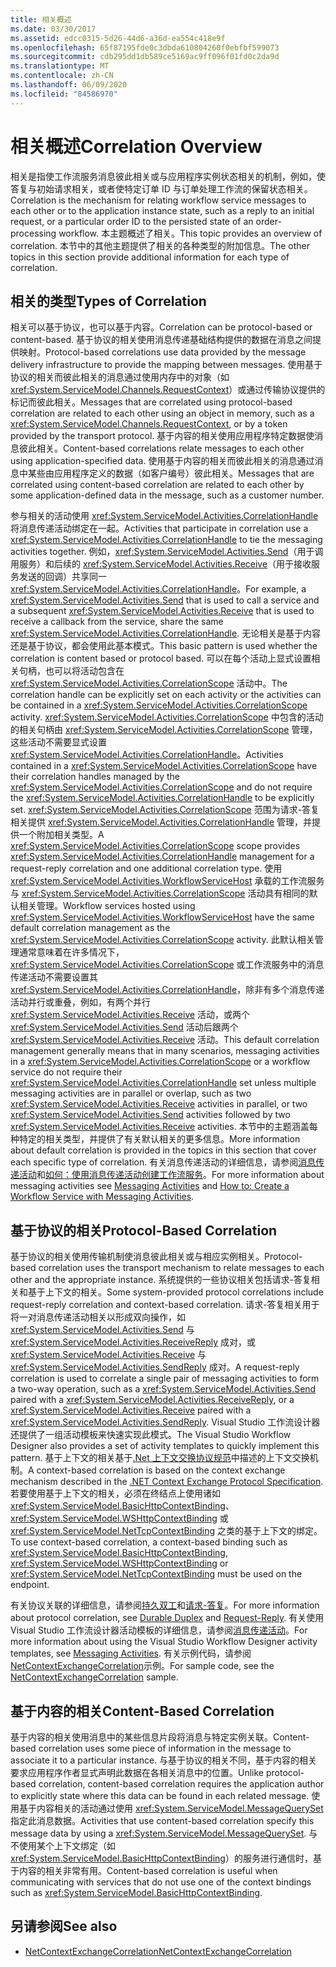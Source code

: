 ```yaml
---
title: 相关概述
ms.date: 03/30/2017
ms.assetid: edcc0315-5d26-44d6-a36d-ea554c418e9f
ms.openlocfilehash: 65f87195fde0c3dbda610804260f0ebfbf599073
ms.sourcegitcommit: cdb295dd1db589ce5169ac9ff096f01fd0c2da9d
ms.translationtype: MT
ms.contentlocale: zh-CN
ms.lasthandoff: 06/09/2020
ms.locfileid: "84586970"
---
```

# <a name="correlation-overview"></a><span data-ttu-id="2c0d3-102">相关概述</span><span class="sxs-lookup"><span data-stu-id="2c0d3-102">Correlation Overview</span></span>
<span data-ttu-id="2c0d3-103">相关是指使工作流服务消息彼此相关或与应用程序实例状态相关的机制，例如，使答复与初始请求相关，或者使特定订单 ID 与订单处理工作流的保留状态相关。</span><span class="sxs-lookup"><span data-stu-id="2c0d3-103">Correlation is the mechanism for relating workflow service messages to each other or to the application instance state, such as a reply to an initial request, or a particular order ID to the persisted state of an order-processing workflow.</span></span> <span data-ttu-id="2c0d3-104">本主题概述了相关。</span><span class="sxs-lookup"><span data-stu-id="2c0d3-104">This topic provides an overview of correlation.</span></span> <span data-ttu-id="2c0d3-105">本节中的其他主题提供了相关的各种类型的附加信息。</span><span class="sxs-lookup"><span data-stu-id="2c0d3-105">The other topics in this section provide additional information for each type of correlation.</span></span>  
  
## <a name="types-of-correlation"></a><span data-ttu-id="2c0d3-106">相关的类型</span><span class="sxs-lookup"><span data-stu-id="2c0d3-106">Types of Correlation</span></span>  
 <span data-ttu-id="2c0d3-107">相关可以基于协议，也可以基于内容。</span><span class="sxs-lookup"><span data-stu-id="2c0d3-107">Correlation can be protocol-based or content-based.</span></span> <span data-ttu-id="2c0d3-108">基于协议的相关使用消息传递基础结构提供的数据在消息之间提供映射。</span><span class="sxs-lookup"><span data-stu-id="2c0d3-108">Protocol-based correlations use data provided by the message delivery infrastructure to provide the mapping between messages.</span></span> <span data-ttu-id="2c0d3-109">使用基于协议的相关而彼此相关的消息通过使用内存中的对象（如 <xref:System.ServiceModel.Channels.RequestContext>）或通过传输协议提供的标记而彼此相关。</span><span class="sxs-lookup"><span data-stu-id="2c0d3-109">Messages that are correlated using protocol-based correlation are related to each other using an object in memory, such as a <xref:System.ServiceModel.Channels.RequestContext>, or by a token provided by the transport protocol.</span></span> <span data-ttu-id="2c0d3-110">基于内容的相关使用应用程序特定数据使消息彼此相关。</span><span class="sxs-lookup"><span data-stu-id="2c0d3-110">Content-based correlations relate messages to each other using application-specified data.</span></span> <span data-ttu-id="2c0d3-111">使用基于内容的相关而彼此相关的消息通过消息中某些由应用程序定义的数据（如客户编号）彼此相关。</span><span class="sxs-lookup"><span data-stu-id="2c0d3-111">Messages that are correlated using content-based correlation are related to each other by some application-defined data in the message, such as a customer number.</span></span>  
  
 <span data-ttu-id="2c0d3-112">参与相关的活动使用 <xref:System.ServiceModel.Activities.CorrelationHandle> 将消息传递活动绑定在一起。</span><span class="sxs-lookup"><span data-stu-id="2c0d3-112">Activities that participate in correlation use a <xref:System.ServiceModel.Activities.CorrelationHandle> to tie the messaging activities together.</span></span> <span data-ttu-id="2c0d3-113">例如，<xref:System.ServiceModel.Activities.Send>（用于调用服务）和后续的 <xref:System.ServiceModel.Activities.Receive>（用于接收服务发送的回调）共享同一 <xref:System.ServiceModel.Activities.CorrelationHandle>。</span><span class="sxs-lookup"><span data-stu-id="2c0d3-113">For example, a <xref:System.ServiceModel.Activities.Send> that is used to call a service and a subsequent <xref:System.ServiceModel.Activities.Receive> that is used to receive a callback from the service, share the same <xref:System.ServiceModel.Activities.CorrelationHandle>.</span></span> <span data-ttu-id="2c0d3-114">无论相关是基于内容还是基于协议，都会使用此基本模式。</span><span class="sxs-lookup"><span data-stu-id="2c0d3-114">This basic pattern is used whether the correlation is content based or protocol based.</span></span> <span data-ttu-id="2c0d3-115">可以在每个活动上显式设置相关句柄，也可以将活动包含在 <xref:System.ServiceModel.Activities.CorrelationScope> 活动中。</span><span class="sxs-lookup"><span data-stu-id="2c0d3-115">The correlation handle can be explicitly set on each activity or the activities can be contained in a <xref:System.ServiceModel.Activities.CorrelationScope> activity.</span></span> <span data-ttu-id="2c0d3-116"><xref:System.ServiceModel.Activities.CorrelationScope> 中包含的活动的相关句柄由 <xref:System.ServiceModel.Activities.CorrelationScope> 管理，这些活动不需要显式设置 <xref:System.ServiceModel.Activities.CorrelationHandle>。</span><span class="sxs-lookup"><span data-stu-id="2c0d3-116">Activities contained in a <xref:System.ServiceModel.Activities.CorrelationScope> have their correlation handles managed by the <xref:System.ServiceModel.Activities.CorrelationScope> and do not require the <xref:System.ServiceModel.Activities.CorrelationHandle> to be explicitly set.</span></span> <span data-ttu-id="2c0d3-117"><xref:System.ServiceModel.Activities.CorrelationScope> 范围为请求-答复相关提供 <xref:System.ServiceModel.Activities.CorrelationHandle> 管理，并提供一个附加相关类型。</span><span class="sxs-lookup"><span data-stu-id="2c0d3-117">A <xref:System.ServiceModel.Activities.CorrelationScope> scope provides <xref:System.ServiceModel.Activities.CorrelationHandle> management for a request-reply correlation and one additional correlation type.</span></span> <span data-ttu-id="2c0d3-118">使用 <xref:System.ServiceModel.Activities.WorkflowServiceHost> 承载的工作流服务与 <xref:System.ServiceModel.Activities.CorrelationScope> 活动具有相同的默认相关管理。</span><span class="sxs-lookup"><span data-stu-id="2c0d3-118">Workflow services hosted using <xref:System.ServiceModel.Activities.WorkflowServiceHost> have the same default correlation management as the <xref:System.ServiceModel.Activities.CorrelationScope> activity.</span></span> <span data-ttu-id="2c0d3-119">此默认相关管理通常意味着在许多情况下，<xref:System.ServiceModel.Activities.CorrelationScope> 或工作流服务中的消息传递活动不需要设置其 <xref:System.ServiceModel.Activities.CorrelationHandle>，除非有多个消息传递活动并行或重叠，例如，有两个并行 <xref:System.ServiceModel.Activities.Receive> 活动，或两个 <xref:System.ServiceModel.Activities.Send> 活动后跟两个 <xref:System.ServiceModel.Activities.Receive> 活动。</span><span class="sxs-lookup"><span data-stu-id="2c0d3-119">This default correlation management generally means that in many scenarios, messaging activities in a <xref:System.ServiceModel.Activities.CorrelationScope> or a workflow service do not require their <xref:System.ServiceModel.Activities.CorrelationHandle> set unless multiple messaging activities are in parallel or overlap, such as two <xref:System.ServiceModel.Activities.Receive> activities in parallel, or two <xref:System.ServiceModel.Activities.Send> activities followed by two <xref:System.ServiceModel.Activities.Receive> activities.</span></span> <span data-ttu-id="2c0d3-120">本节中的主题涵盖每种特定的相关类型，并提供了有关默认相关的更多信息。</span><span class="sxs-lookup"><span data-stu-id="2c0d3-120">More information about default correlation is provided in the topics in this section that cover each specific type of correlation.</span></span> <span data-ttu-id="2c0d3-121">有关消息传递活动的详细信息，请参阅[消息传递活动](messaging-activities.md)和[如何：使用消息传递活动创建工作流服务](how-to-create-a-workflow-service-with-messaging-activities.md)。</span><span class="sxs-lookup"><span data-stu-id="2c0d3-121">For more information about messaging activities see [Messaging Activities](messaging-activities.md) and [How to: Create a Workflow Service with Messaging Activities](how-to-create-a-workflow-service-with-messaging-activities.md).</span></span>  
  
## <a name="protocol-based-correlation"></a><span data-ttu-id="2c0d3-122">基于协议的相关</span><span class="sxs-lookup"><span data-stu-id="2c0d3-122">Protocol-Based Correlation</span></span>

<span data-ttu-id="2c0d3-123">基于协议的相关使用传输机制使消息彼此相关或与相应实例相关。</span><span class="sxs-lookup"><span data-stu-id="2c0d3-123">Protocol-based correlation uses the transport mechanism to relate messages to each other and the appropriate instance.</span></span> <span data-ttu-id="2c0d3-124">系统提供的一些协议相关包括请求-答复相关和基于上下文的相关。</span><span class="sxs-lookup"><span data-stu-id="2c0d3-124">Some system-provided protocol correlations include request-reply correlation and context-based correlation.</span></span> <span data-ttu-id="2c0d3-125">请求-答复相关用于将一对消息传递活动相关以形成双向操作，如 <xref:System.ServiceModel.Activities.Send> 与 <xref:System.ServiceModel.Activities.ReceiveReply> 成对，或 <xref:System.ServiceModel.Activities.Receive> 与 <xref:System.ServiceModel.Activities.SendReply> 成对。</span><span class="sxs-lookup"><span data-stu-id="2c0d3-125">A request-reply correlation is used to correlate a single pair of messaging activities to form a two-way operation, such as a <xref:System.ServiceModel.Activities.Send> paired with a <xref:System.ServiceModel.Activities.ReceiveReply>, or a <xref:System.ServiceModel.Activities.Receive> paired with a <xref:System.ServiceModel.Activities.SendReply>.</span></span> <span data-ttu-id="2c0d3-126">Visual Studio 工作流设计器还提供了一组活动模板来快速实现此模式。</span><span class="sxs-lookup"><span data-stu-id="2c0d3-126">The Visual Studio Workflow Designer also provides a set of activity templates to quickly implement this pattern.</span></span> <span data-ttu-id="2c0d3-127">基于上下文的相关基于[.Net 上下文交换协议规范](https://docs.microsoft.com/openspecs/windows_protocols/mc-netcex/a7f26280-491f-465b-9914-c5eb5322dbb4)中描述的上下文交换机制。</span><span class="sxs-lookup"><span data-stu-id="2c0d3-127">A context-based correlation is based on the context exchange mechanism described in the [.NET Context Exchange Protocol Specification](https://docs.microsoft.com/openspecs/windows_protocols/mc-netcex/a7f26280-491f-465b-9914-c5eb5322dbb4).</span></span> <span data-ttu-id="2c0d3-128">若要使用基于上下文的相关，必须在终结点上使用诸如 <xref:System.ServiceModel.BasicHttpContextBinding>、<xref:System.ServiceModel.WSHttpContextBinding> 或 <xref:System.ServiceModel.NetTcpContextBinding> 之类的基于上下文的绑定。</span><span class="sxs-lookup"><span data-stu-id="2c0d3-128">To use context-based correlation, a context-based binding such as <xref:System.ServiceModel.BasicHttpContextBinding>, <xref:System.ServiceModel.WSHttpContextBinding> or <xref:System.ServiceModel.NetTcpContextBinding> must be used on the endpoint.</span></span>  
  
<span data-ttu-id="2c0d3-129">有关协议关联的详细信息，请参阅[持久双工](durable-duplex-correlation.md)和[请求-答复](request-reply-correlation.md)。</span><span class="sxs-lookup"><span data-stu-id="2c0d3-129">For more information about protocol correlation, see [Durable Duplex](durable-duplex-correlation.md) and [Request-Reply](request-reply-correlation.md).</span></span> <span data-ttu-id="2c0d3-130">有关使用 Visual Studio 工作流设计器活动模板的详细信息，请参阅[消息传递活动](messaging-activities.md)。</span><span class="sxs-lookup"><span data-stu-id="2c0d3-130">For more information about using the Visual Studio Workflow Designer activity templates, see [Messaging Activities](messaging-activities.md).</span></span> <span data-ttu-id="2c0d3-131">有关示例代码，请参阅[NetContextExchangeCorrelation](https://docs.microsoft.com/previous-versions/dotnet/netframework-4.0/ee662963%28v%3dvs.100%29)示例。</span><span class="sxs-lookup"><span data-stu-id="2c0d3-131">For sample code, see the [NetContextExchangeCorrelation](https://docs.microsoft.com/previous-versions/dotnet/netframework-4.0/ee662963%28v%3dvs.100%29) sample.</span></span>  
  
## <a name="content-based-correlation"></a><span data-ttu-id="2c0d3-132">基于内容的相关</span><span class="sxs-lookup"><span data-stu-id="2c0d3-132">Content-Based Correlation</span></span>

<span data-ttu-id="2c0d3-133">基于内容的相关使用消息中的某些信息片段将消息与特定实例关联。</span><span class="sxs-lookup"><span data-stu-id="2c0d3-133">Content-based correlation uses some piece of information in the message to associate it to a particular instance.</span></span> <span data-ttu-id="2c0d3-134">与基于协议的相关不同，基于内容的相关要求应用程序作者显式声明此数据在各相关消息中的位置。</span><span class="sxs-lookup"><span data-stu-id="2c0d3-134">Unlike protocol-based correlation, content-based correlation requires the application author to explicitly state where this data can be found in each related message.</span></span> <span data-ttu-id="2c0d3-135">使用基于内容相关的活动通过使用 <xref:System.ServiceModel.MessageQuerySet> 指定此消息数据。</span><span class="sxs-lookup"><span data-stu-id="2c0d3-135">Activities that use content-based correlation specify this message data by using a <xref:System.ServiceModel.MessageQuerySet>.</span></span> <span data-ttu-id="2c0d3-136">与不使用某个上下文绑定（如 <xref:System.ServiceModel.BasicHttpContextBinding>）的服务进行通信时，基于内容的相关非常有用。</span><span class="sxs-lookup"><span data-stu-id="2c0d3-136">Content-based correlation is useful when communicating with services that do not use one of the context bindings such as <xref:System.ServiceModel.BasicHttpContextBinding>.</span></span>
  
## <a name="see-also"></a><span data-ttu-id="2c0d3-137">另请参阅</span><span class="sxs-lookup"><span data-stu-id="2c0d3-137">See also</span></span>

- [<span data-ttu-id="2c0d3-138">NetContextExchangeCorrelation</span><span class="sxs-lookup"><span data-stu-id="2c0d3-138">NetContextExchangeCorrelation</span></span>](https://docs.microsoft.com/previous-versions/dotnet/netframework-4.0/ee662963%28v%3dvs.100%29)
